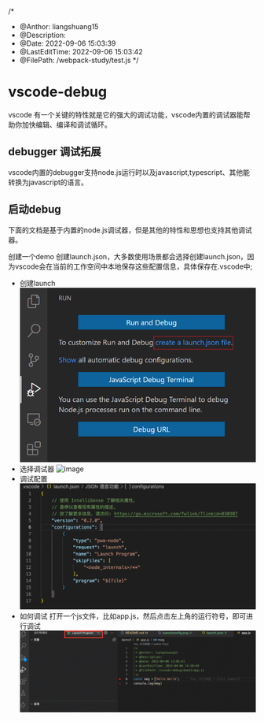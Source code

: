 /*
 * @Anthor: liangshuang15
 * @Description: 
 * @Date: 2022-09-06 15:03:39
 * @LastEditTime: 2022-09-06 15:03:42
 * @FilePath: /webpack-study/test.js
 */
<!--
 * @Anthor: liangshuang15
 * @Description: 
 * @Date: 2022-09-06 11:47:21
 * @LastEditTime: 2022-09-06 15:41:08
 * @FilePath: /vscode-debug/README.md
-->
# vscode-debug
vscode 有一个关键的特性就是它的强大的调试功能，vscode内置的调试器能帮助你加快编辑、编译和调试循环。
## debugger 调试拓展
vscode内置的debugger支持node.js运行时以及javascript,typescript、其他能转换为javascript的语言。

## 启动debug
下面的文档是基于内置的node.js调试器，但是其他的特性和思想也支持其他调试器。

创建一个demo
创建launch.json，大多数使用场景都会选择创建launch.json，因为vscode会在当前的工作空间中本地保存这些配置信息，具体保存在.vscode中;
- 创建launch
![image](image/launch-configuration.png)
- 选择调试器
![image](https://code.visualstudio.com/assets/docs/editor/debugging/debug-environments.png)
- 调试配置
![image](image/luanchconfig.png)
- 如何调试
打开一个js文件，比如app.js，然后点击左上角的运行符号，即可进行调试
![image](image/debug1.png)